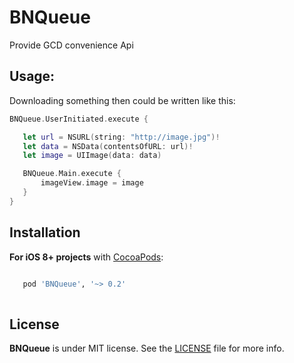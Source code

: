 # BNQueue
Provide GCD convenience Api

Usage:
------

 Downloading something then could be written like this:
 
 ```swift
BNQueue.UserInitiated.execute {
 
    let url = NSURL(string: "http://image.jpg")!
    let data = NSData(contentsOfURL: url)!
    let image = UIImage(data: data)
 
    BNQueue.Main.execute {
        imageView.image = image
    }
 }
 ```
 
 
Installation
-------
**For iOS 8+ projects** with [CocoaPods](https://cocoapods.org):

```ruby

   pod 'BNQueue', '~> 0.2'
 
```

License
-------

**BNQueue** is under MIT license. See the [LICENSE](LICENSE) file for more info.
 


